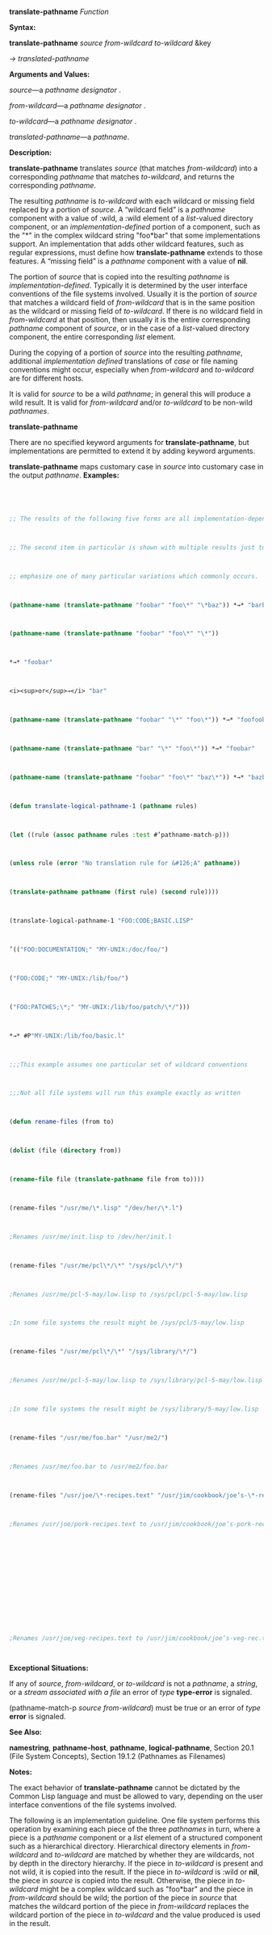 **translate-pathname** *Function* 



**Syntax:** 



**translate-pathname** *source from-wildcard to-wildcard* &amp;key 



*→ translated-pathname* 



**Arguments and Values:** 



*source*—a *pathname designator* . 



*from-wildcard*—a *pathname designator* . 



*to-wildcard*—a *pathname designator* . 



*translated-pathname*—a *pathname*. 



**Description:** 



**translate-pathname** translates *source* (that matches *from-wildcard*) into a corresponding *pathname* that matches *to-wildcard*, and returns the corresponding *pathname*. 



The resulting *pathname* is *to-wildcard* with each wildcard or missing field replaced by a portion of *source*. A “wildcard field” is a *pathname* component with a value of :wild, a :wild element of a *list*-valued directory component, or an *implementation-defined* portion of a component, such as the "\*" in the complex wildcard string "foo\*bar" that some implementations support. An implementation that adds other wildcard features, such as regular expressions, must define how **translate-pathname** extends to those features. A “missing field” is a *pathname* component with a value of **nil**. 



The portion of *source* that is copied into the resulting *pathname* is *implementation-defined*. Typically it is determined by the user interface conventions of the file systems involved. Usually it is the portion of *source* that matches a wildcard field of *from-wildcard* that is in the same position as the wildcard or missing field of *to-wildcard*. If there is no wildcard field in *from-wildcard* at that position, then usually it is the entire corresponding *pathname* component of *source*, or in the case of a *list*-valued directory component, the entire corresponding *list* element. 



During the copying of a portion of *source* into the resulting *pathname*, additional *implementation defined* translations of *case* or file naming conventions might occur, especially when *from-wildcard* and *to-wildcard* are for different hosts. 



It is valid for *source* to be a wild *pathname*; in general this will produce a wild result. It is valid for *from-wildcard* and/or *to-wildcard* to be non-wild *pathnames*. 







 



 



**translate-pathname** 



There are no specified keyword arguments for **translate-pathname**, but implementations are permitted to extend it by adding keyword arguments. 



**translate-pathname** maps customary case in *source* into customary case in the output *pathname*. **Examples:**
```lisp
 



;; The results of the following five forms are all implementation-dependent. 



;; The second item in particular is shown with multiple results just to 



;; emphasize one of many particular variations which commonly occurs. 



(pathname-name (translate-pathname "foobar" "foo\*" "\*baz")) *→* "barbaz" 



(pathname-name (translate-pathname "foobar" "foo\*" "\*")) 



*→* "foobar" 



<i><sup>or</sup>→</i> "bar" 



(pathname-name (translate-pathname "foobar" "\*" "foo\*")) *→* "foofoobar" 



(pathname-name (translate-pathname "bar" "\*" "foo\*")) *→* "foobar" 



(pathname-name (translate-pathname "foobar" "foo\*" "baz\*")) *→* "bazbar" 



(defun translate-logical-pathname-1 (pathname rules) 



(let ((rule (assoc pathname rules :test #’pathname-match-p))) 



(unless rule (error "No translation rule for &#126;A" pathname)) 



(translate-pathname pathname (first rule) (second rule)))) 



(translate-logical-pathname-1 "FOO:CODE;BASIC.LISP" 



’(("FOO:DOCUMENTATION;" "MY-UNIX:/doc/foo/") 



("FOO:CODE;" "MY-UNIX:/lib/foo/") 



("FOO:PATCHES;\*;" "MY-UNIX:/lib/foo/patch/\*/"))) 



*→* #P"MY-UNIX:/lib/foo/basic.l" 



;;;This example assumes one particular set of wildcard conventions 



;;;Not all file systems will run this example exactly as written 



(defun rename-files (from to) 



(dolist (file (directory from)) 



(rename-file file (translate-pathname file from to)))) 



(rename-files "/usr/me/\*.lisp" "/dev/her/\*.l") 



;Renames /usr/me/init.lisp to /dev/her/init.l 



(rename-files "/usr/me/pcl\*/\*" "/sys/pcl/\*/") 



;Renames /usr/me/pcl-5-may/low.lisp to /sys/pcl/pcl-5-may/low.lisp 



;In some file systems the result might be /sys/pcl/5-may/low.lisp 



(rename-files "/usr/me/pcl\*/\*" "/sys/library/\*/") 



;Renames /usr/me/pcl-5-may/low.lisp to /sys/library/pcl-5-may/low.lisp 



;In some file systems the result might be /sys/library/5-may/low.lisp 



(rename-files "/usr/me/foo.bar" "/usr/me2/") 



;Renames /usr/me/foo.bar to /usr/me2/foo.bar 



(rename-files "/usr/joe/\*-recipes.text" "/usr/jim/cookbook/joe’s-\*-rec.text") ;Renames /usr/joe/lamb-recipes.text to /usr/jim/cookbook/joe’s-lamb-rec.text 



;Renames /usr/joe/pork-recipes.text to /usr/jim/cookbook/joe’s-pork-rec.text 







 



 



;Renames /usr/joe/veg-recipes.text to /usr/jim/cookbook/joe’s-veg-rec.text 




```
**Exceptional Situations:** 



If any of *source*, *from-wildcard*, or *to-wildcard* is not a *pathname*, a *string*, or a *stream associated with a file* an error of *type* **type-error** is signaled. 



(pathname-match-p *source from-wildcard*) must be true or an error of *type* **error** is signaled. 



**See Also:** 



**namestring**, **pathname-host**, **pathname**, **logical-pathname**, Section 20.1 (File System Concepts), Section 19.1.2 (Pathnames as Filenames) 



**Notes:** 



The exact behavior of **translate-pathname** cannot be dictated by the Common Lisp language and must be allowed to vary, depending on the user interface conventions of the file systems involved. 



The following is an implementation guideline. One file system performs this operation by examining each piece of the three *pathnames* in turn, where a piece is a *pathname* component or a *list* element of a structured component such as a hierarchical directory. Hierarchical directory elements in *from-wildcard* and *to-wildcard* are matched by whether they are wildcards, not by depth in the directory hierarchy. If the piece in *to-wildcard* is present and not wild, it is copied into the result. If the piece in *to-wildcard* is :wild or **nil**, the piece in *source* is copied into the result. Otherwise, the piece in *to-wildcard* might be a complex wildcard such as "foo\*bar" and the piece in *from-wildcard* should be wild; the portion of the piece in *source* that matches the wildcard portion of the piece in *from-wildcard* replaces the wildcard portion of the piece in *to-wildcard* and the value produced is used in the result. 



